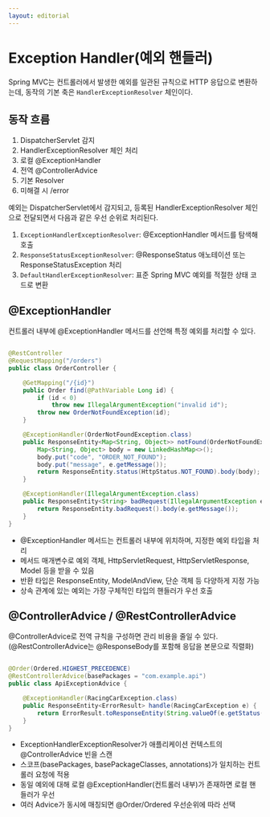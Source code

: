 ```yaml
---
layout: editorial
---
```


# Exception Handler(예외 핸들러)

Spring MVC는 컨트롤러에서 발생한 예외를 일관된 규칙으로 HTTP 응답으로 변환하는데, 동작의 기본 축은 `HandlerExceptionResolver` 체인이다.

## 동작 흐름

1. DispatcherServlet 감지
2. HandlerExceptionResolver 체인 처리
3. 로컬 @ExceptionHandler
4. 전역 @ControllerAdvice
5. 기본 Resolver
6. 미해결 시 /error

예외는 DispatcherServlet에서 감지되고, 등록된 HandlerExceptionResolver 체인으로 전달되면서 다음과 같은 우선 순위로 처리된다.

1. `ExceptionHandlerExceptionResolver`: @ExceptionHandler 메서드를 탐색해 호출
2. `ResponseStatusExceptionResolver`: @ResponseStatus 애노테이션 또는 ResponseStatusException 처리
3. `DefaultHandlerExceptionResolver`: 표준 Spring MVC 예외를 적절한 상태 코드로 변환

## @ExceptionHandler

컨트롤러 내부에 @ExceptionHandler 메서드를 선언해 특정 예외를 처리할 수 있다.

```java

@RestController
@RequestMapping("/orders")
public class OrderController {

    @GetMapping("/{id}")
    public Order find(@PathVariable Long id) {
        if (id < 0)
            throw new IllegalArgumentException("invalid id");
        throw new OrderNotFoundException(id);
    }

    @ExceptionHandler(OrderNotFoundException.class)
    public ResponseEntity<Map<String, Object>> notFound(OrderNotFoundException e, HttpServletRequest req) {
        Map<String, Object> body = new LinkedHashMap<>();
        body.put("code", "ORDER_NOT_FOUND");
        body.put("message", e.getMessage());
        return ResponseEntity.status(HttpStatus.NOT_FOUND).body(body);
    }

    @ExceptionHandler(IllegalArgumentException.class)
    public ResponseEntity<String> badRequest(IllegalArgumentException e) {
        return ResponseEntity.badRequest().body(e.getMessage());
    }
}
```

- @ExceptionHandler 메서드는 컨트롤러 내부에 위치하며, 지정한 예외 타입을 처리
- 메서드 매개변수로 예외 객체, HttpServletRequest, HttpServletResponse, Model 등을 받을 수 있음
- 반환 타입은 ResponseEntity, ModelAndView, 단순 객체 등 다양하게 지정 가능
- 상속 관계에 있는 예외는 가장 구체적인 타입의 핸들러가 우선 호출

## @ControllerAdvice / @RestControllerAdvice

@ControllerAdvice로 전역 규칙을 구성하면 관리 비용을 줄일 수 있다.(@RestControllerAdvice는 @ResponseBody를 포함해 응답을 본문으로 직렬화)

```java

@Order(Ordered.HIGHEST_PRECEDENCE)
@RestControllerAdvice(basePackages = "com.example.api")
public class ApiExceptionAdvice {

    @ExceptionHandler(RacingCarException.class)
    public ResponseEntity<ErrorResult> handle(RacingCarException e) {
        return ErrorResult.toResponseEntity(String.valueOf(e.getStatus().value()), e.getMessage());
    }
}
```

- ExceptionHandlerExceptionResolver가 애플리케이션 컨텍스트의 @ControllerAdvice 빈을 스캔
- 스코프(basePackages, basePackageClasses, annotations)가 일치하는 컨트롤러 요청에 적용
- 동일 예외에 대해 로컬 @ExceptionHandler(컨트롤러 내부)가 존재하면 로컬 핸들러가 우선
- 여러 Advice가 동시에 매칭되면 @Order/Ordered 우선순위에 따라 선택
